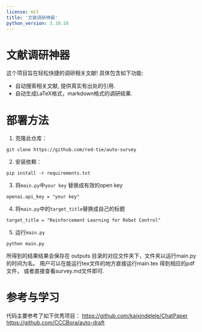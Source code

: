 ```yaml
---
license: mit
title: '文献调研神器'
python_version: 3.10.10
---
```



# 文献调研神器

这个项目旨在轻松快捷的调研相关文献! 具体包含如下功能:
* 自动搜索相关文献, 提供真实有出处的引用.
* 自动生成LaTeX格式，markdown格式的调研结果.


# 部署方法
1. 克隆此仓库：
```angular2html
git clone https://github.com/red-tie/auto-survey
```
2. 安装依赖：
```angular2html
pip install -r requirements.txt
```
3. 将`main.py`中`your key` 替换成有效的open key
```angular2html
openai.api_key = "your key"
```
4. 将`main.py`中的`target_title`替换成自己的标题
```angular2html
target_title = "Reinforcement Learning for Robot Control"
```
5. 运行`main.py`
```angular2html
python main.py
```
所得到的结果结果会保存在 outputs 目录的对应文件夹下，文件夹以运行main.py的时间为名。 用户可以在能运行tex文件的地方直接运行main.tex
得到相应的pdf文件， 或者直接查看survey.md文件即可. 



# 参考与学习
代码主要参考了如下优秀项目：
https://github.com/kaixindelele/ChatPaper
https://github.com/CCCBora/auto-draft